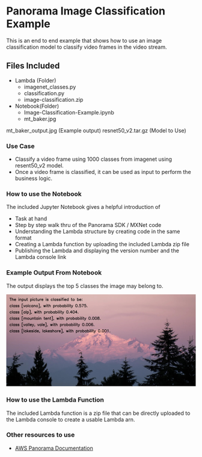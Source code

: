 # Panorama Image Classification Example

This is an end to end example that shows how to use an image classification model to classify video frames in the video stream.

## Files Included
- Lambda (Folder)
	- imagenet_classes.py 
	- classification.py
	- image-classification.zip
- Notebook(Folder)
	- Image-Classification-Example.ipynb
    - mt_baker.jpg


mt_baker_output.jpg (Example output)
resnet50_v2.tar.gz (Model to Use)

### Use Case
- Classify a video frame using 1000 classes from imagenet using resent50_v2 model. 
- Once a video frame is classified, it can be used as input to perform the business logic.

### How to use the Notebook
The included Jupyter Notebook gives a helpful introduction of 
- Task at hand 
- Step by step walk thru of the Panorama SDK / MXNet code
- Understanding the Lambda structure by creating code in the same format
- Creating a Lambda function by uploading the included Lambda zip file
- Publishing the Lambda and displaying the version number and the Lambda console link

### Example Output From Notebook

The output displays the top 5 classes the image may belong to. 

![Example Notebook](mt_baker_output.jpg)


### How to use the Lambda Function

The included Lambda function is a zip file that can be directly uploaded to the Lambda console to create a usable Lambda arn. 

### Other resources to use

- [AWS Panorama Documentation](https://docs.aws.amazon.com/panorama/)
